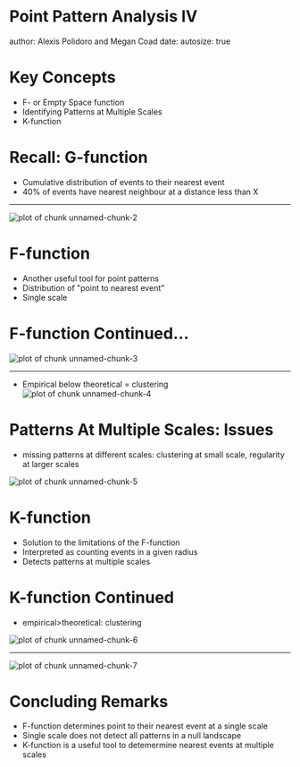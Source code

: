 Point Pattern Analysis IV
========================================================
author: Alexis Polidoro and Megan Coad 
date: 
autosize: true

Key Concepts
========================================================

- F- or Empty Space function 
- Identifying Patterns at Multiple Scales
- K-function 




Recall: G-function 
========================================================
- Cumulative distribution of events to their nearest event
- 40% of events have nearest neighbour at a distance less than X 

***

![plot of chunk unnamed-chunk-2](14-Point-Pattern-Analysis-IV-Slides-figure/unnamed-chunk-2-1.png)

F-function
========================================================
- Another useful tool for point patterns
- Distribution of "point to nearest event" 
- Single scale 

F-function Continued...
========================================================

![plot of chunk unnamed-chunk-3](14-Point-Pattern-Analysis-IV-Slides-figure/unnamed-chunk-3-1.png)

***
- Empirical below theoretical = clustering
![plot of chunk unnamed-chunk-4](14-Point-Pattern-Analysis-IV-Slides-figure/unnamed-chunk-4-1.png)


Patterns At Multiple Scales: Issues
========================================================
- missing patterns at different scales: clustering at small scale, regularity at larger scales

![plot of chunk unnamed-chunk-5](14-Point-Pattern-Analysis-IV-Slides-figure/unnamed-chunk-5-1.png)

K-function
========================================================
- Solution to the limitations of the F-function 
- Interpreted as counting events in a given radius
- Detects patterns at multiple scales


K-function Continued
========================================================
- empirical>theoretical: clustering 

![plot of chunk unnamed-chunk-6](14-Point-Pattern-Analysis-IV-Slides-figure/unnamed-chunk-6-1.png)

***

![plot of chunk unnamed-chunk-7](14-Point-Pattern-Analysis-IV-Slides-figure/unnamed-chunk-7-1.png)

Concluding Remarks
========================================================
- F-function determines point to their nearest event at a single scale 
- Single scale does not detect all patterns in a null landscape 
- K-function is a useful tool to detemermine nearest events at multiple scales
